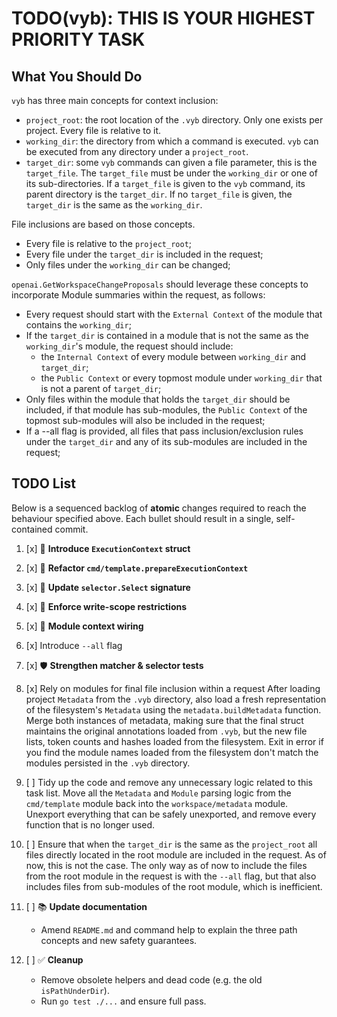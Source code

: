 # TODO(vyb): THIS IS YOUR HIGHEST PRIORITY TASK

## What You Should Do
`vyb` has three main concepts for context inclusion:

- `project_root`: the root location of the `.vyb` directory. Only one exists per project. Every file is relative to it.
- `working_dir`: the directory from which a command is executed. `vyb` can be executed from any directory under a `project_root`.
- `target_dir`: some `vyb` commands can given a file parameter, this is the `target_file`. The `target_file` must be under the `working_dir` or one of its sub-directories. If a `target_file` is given to the `vyb` command, its parent directory is the `target_dir`. If no `target_file` is given, the `target_dir` is the same as the `working_dir`.

File inclusions are based on those concepts.
- Every file is relative to the `project_root`;
- Every file under the `target_dir` is included in the request;
- Only files under the `working_dir` can be changed;

`openai.GetWorkspaceChangeProposals` should leverage these concepts to incorporate Module summaries within the request, as follows:

- Every request should start with the `External Context` of the module that contains the `working_dir`;
- If the `target_dir` is contained in a module that is not the same as the `working_dir`'s module, the request should include:
  -  the `Internal Context` of every module between `working_dir` and `target_dir`;
  - the `Public Context` or every topmost module under `working_dir` that is not a parent of `target_dir`;
- Only files within the module that holds the `target_dir` should be included, if that module has sub-modules, the `Public Context` of the topmost sub-modules will also be included in the request;
- If a --all flag is provided, all files that pass inclusion/exclusion rules under the `target_dir` and any of its sub-modules are included in the request; 

## TODO List

Below is a sequenced backlog of **atomic** changes required to reach the
behaviour specified above.  Each bullet should result in a single,
self-contained commit.

1. [x] 🔧 **Introduce `ExecutionContext` struct**
2. [x] 🧹 **Refactor `cmd/template.prepareExecutionContext`**
3. [x] 📁 **Update `selector.Select` signature**
4. [x] 🚦 **Enforce write-scope restrictions**
5. [x] 🧩 **Module context wiring**
6. [x] Introduce `--all` flag 
7. [x] 🛡️ **Strengthen matcher & selector tests**
8. [x] Rely on modules for final file inclusion within a request
       After loading project `Metadata` from the `.vyb` directory, also load a fresh representation of the 
       filesystem's `Metadata` using the `metadata.buildMetadata` function. Merge both instances of metadata, 
       making sure that the final struct maintains the original annotations loaded from `.vyb`, but the new file lists, 
       token counts and hashes loaded from the filesystem. Exit in error if you find the module names loaded from the 
       filesystem don't match the modules persisted in the `.vyb` directory. 

9.  [ ] Tidy up the code and remove any unnecessary logic related to this task list. 
        Move all the `Metadata` and `Module` parsing logic from the `cmd/template` module back into the `workspace/metadata` module. Unexport everything that can be safely unexported, and remove every function that is no longer used.

10. [ ] Ensure that when the `target_dir` is the same as the `project_root` all files directly located in the root 
module are included in the request. As of now, this is not the case. The only way as of now to include the files from 
the root module in the request is with the `--all` flag, but that also includes files from sub-modules of the root 
module, which is inefficient.
 
11. [ ] 📚 **Update documentation**
    - Amend `README.md` and command help to explain the three path
      concepts and new safety guarantees.

12. [ ] ✅ **Cleanup**
    - Remove obsolete helpers and dead code (e.g. the old
      `isPathUnderDir`).
    - Run `go test ./...` and ensure full pass.
